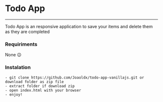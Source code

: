 # Todo App
---
Todo App is an responsive application to save your items and delete them as they are completed

### Requiriments
None :wink:

### Instalation
```
- git clone https://github.com/Joaoldx/todo-app-vanillajs.git or download folder as zip file
- extract folder if download zip
- open index.html with your browser
- enjoy!
```
